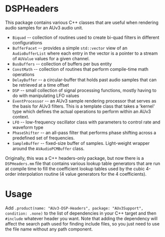# DSPHeaders

This package contains various C++ classes that are useful when rendering audio samples for an AUv3 audio unit.

* `Biquad` -- collection of routines used to create bi-quad filters in different configurations
* `BufferFacet` --  provides a simple `std::vector` view of an `AudioBufferList` where each entry in the vector is a
pointer to a stream of `AUValue` values for a given channel.
* `BusBuffers` -- collection of buffers per bus entity
* `ConstMath` -- collection of routines that perform compile-time math operations
* `DelayBuffer` -- a circular-buffer that holds past audio samples that can be retrieved at a time offset
* `DSP` -- small collection of signal processing functions, mostly having to do with manipulating LFO values
* `EventProcessor` -- an AUv3 sample rendering processor that serves as the basis for AUv3 filters. This is a template
class that takes a 'kernel' type which defines the actual operations to perform within an AUv3 context.
* `LFO` -- low-frequency oscillator class with parameters to control rate and waveform type
* `PhaseShifter` -- an all-pass filter that performs phase shifting across a predefined set of frequencies.
* `SampleBuffer` -- fixed-size buffer of samples. Light-weight wrapper around the `AVAudioPCMBuffer` class.

Originally, this was a C++ headers-only package, but now there is a `DSPHeaders.mm` file that contains various lookup
table generators that are run at compile time to fill the coefficient lookup tables used by the cubic 4-order
interpolation routine (4 value generators for the 4 coefficients).

# Usage

Add `.product(name: "AUv3-DSP-Headers", package: "AUv3Support", condition: .none)` to the list of
dependencies in your C++ target and then `#include` whatever header you want. Note that adding the dependency will
affect the search path used for finding include files, so you just need to use the file name without any path component.
